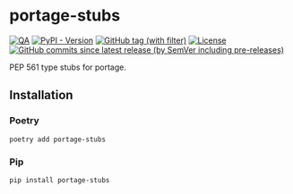 # portage-stubs

[![QA](https://github.com/Tatsh/portage-stubs/actions/workflows/qa.yml/badge.svg)](https://github.com/Tatsh/portage-stubs/actions/workflows/qa.yml)
[![PyPI - Version](https://img.shields.io/pypi/v/portage-stubs)](https://pypi.org/project/portage-stubs/)
[![GitHub tag (with filter)](https://img.shields.io/github/v/tag/Tatsh/portage-stubs)](https://github.com/Tatsh/portage-stubs/tags)
[![License](https://img.shields.io/github/license/Tatsh/portage-stubs)](https://github.com/Tatsh/portage-stubs/blob/master/LICENSE.txt)
[![GitHub commits since latest release (by SemVer including pre-releases)](https://img.shields.io/github/commits-since/Tatsh/portage-stubs/v0.0.3/master)](https://github.com/Tatsh/portage-stubs/compare/v0.0.3...master)

PEP 561 type stubs for portage.

## Installation

### Poetry

```shell
poetry add portage-stubs
```

### Pip

```shell
pip install portage-stubs
```
